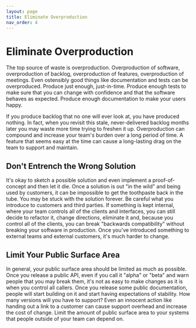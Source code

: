 ```yaml
---
layout: page
title: Eliminate Overproduction
nav_order: 4
---
```


# Eliminate Overproduction

The top source of waste is overproduction. Overproduction of software,
overproduction of backlog, overproduction of features, overproduction of
meetings. Even ostensibly good things like documentation and tests can be
overproduced. Produce just enough, just-in-time. Produce enough tests
to make sure that you can change with confidence and that the software
behaves as expected. Produce enough documentation to make your users happy.

If you produce backlog that no one will ever look at,
you have produced nothing. In fact, when you revisit this stale,
never-delivered backlog months later you may waste more time trying to
freshen it up. Overproduction can compound and increase your
team's burden over a long period of time.
A feature that seems easy at the time can cause a long-lasting drag
on the team to support and maintain.

## Don't Entrench the Wrong Solution

It's okay to sketch a possible solution and even implement a proof-of-concept
and then let it die. Once a solution is out "in the wild" and being used by
customers, it can be impossible to get the toothpaste back in the tube.
You may be stuck with the solution forever. Be careful what you introduce
to customers and third parties. If something is kept internal, where
your team controls all of the clients and interfaces, you can still
decide to refactor it, change directions, eliminate it and, because you
control all of the clients, you can break "backwards compatibility" without
breaking your software in production. Once you've introduced something to
external teams and external customers, it's much harder to change.

## Limit Your Public Surface Area

In general, your public surface area should be limited as much as possible.
Once you release a public API, even if you call it "alpha" or "beta" and
warn people that you may break them, it's not as easy to make changes as it
is when you control all callers.
Once you release some public documentation, people will start building on it
and start having expectations of stability. How many versions will you have to
support? Even an innocent action like handing out a link to a customer can
cause support overhead and increase the cost of change. Limit the amount
of public surface area to your systems that people outside of your
team can depend on.
